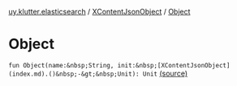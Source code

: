 [uy.klutter.elasticsearch](../index.md) / [XContentJsonObject](index.md) / [Object](.)


# Object

`fun Object(name:&nbsp;String, init:&nbsp;[XContentJsonObject](index.md).()&nbsp;-&gt;&nbsp;Unit): Unit` [(source)](https://github.com/kohesive/klutter/blob/master/elasticsearch-jdk7/src/main/kotlin/uy/klutter/elasticsearch/XContent.kt#L85)


